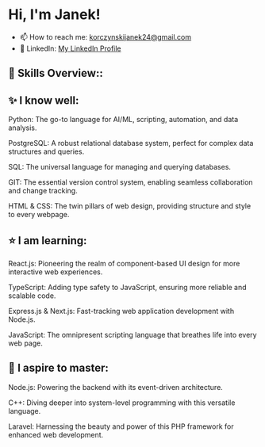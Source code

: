 # Hi, I'm Janek! 
- 📫 How to reach me: korczynskijanek24@gmail.com
- 🔗 LinkedIn: [My LinkedIn Profile](https://www.linkedin.com/in/jan-korczy%C5%84ski-462ab1234/)

## 🚀 Skills Overview::

## ✨ I know well:

Python: The go-to language for AI/ML, scripting, automation, and data analysis.

PostgreSQL: A robust relational database system, perfect for complex data structures and queries.

SQL: The universal language for managing and querying databases.

GIT: The essential version control system, enabling seamless collaboration and change tracking.

HTML & CSS: The twin pillars of web design, providing structure and style to every webpage.

## ⭐ I am learning:

React.js: Pioneering the realm of component-based UI design for more interactive web experiences.

TypeScript: Adding type safety to JavaScript, ensuring more reliable and scalable code.

Express.js & Next.js: Fast-tracking web application development with Node.js.

JavaScript: The omnipresent scripting language that breathes life into every web page.

## 🌟 I aspire to master:

Node.js: Powering the backend with its event-driven architecture.

C++: Diving deeper into system-level programming with this versatile language.

Laravel: Harnessing the beauty and power of this PHP framework for enhanced web development.











<!---
jako24/jako24 is a ✨ special ✨ repository because its `README.md` (this file) appears on your GitHub profile.
You can click the Preview link to take a look at your changes.
--->
